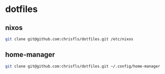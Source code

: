 # dotfiles

## nixos

```bash
git clone git@github.com:chrisfls/dotfiles.git /etc/nixos
```

## home-manager

```bash
git clone git@github.com:chrisfls/dotfiles.git ~/.config/home-manager
```
